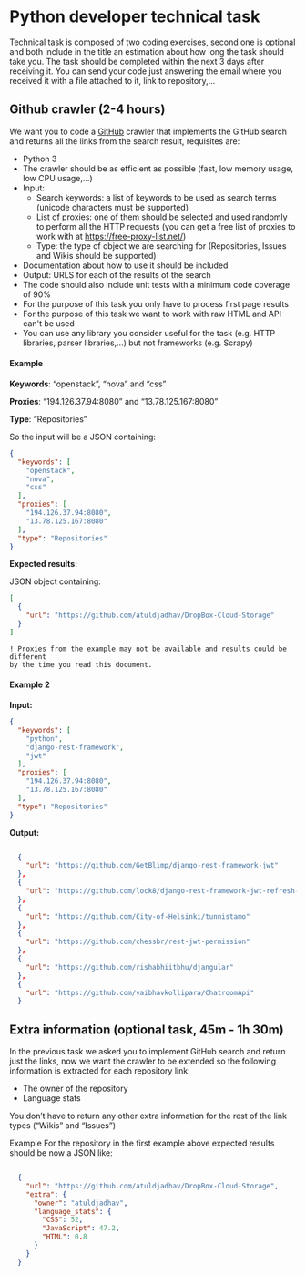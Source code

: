 # Python developer technical task

Technical task is composed of two coding exercises, second one is optional and
both include in the title an estimation about how long the task should take you.
The task should be completed within the next 3 days after receiving it. You can
send your code just answering the email where you received it with a file
attached to it, link to repository,... 

## Github crawler (2-4 hours)
We want you to code a [GitHub](https://github.com/) crawler that implements the
GitHub search and returns all the links from the search result, requisites are:

- Python 3
- The crawler should be as efficient as possible (fast, low memory usage, low
  CPU usage,...)
- Input:
    - Search keywords: a list of keywords to be used as search terms (unicode
      characters must be supported)
    - List of proxies: one of them should be selected and used randomly to
      perform all the HTTP requests (you can get a free list of proxies to work
      with at https://free-proxy-list.net/)
    - Type: the type of object we are searching for (Repositories, Issues and
      Wikis should be supported)
- Documentation about how to use it should be included
- Output: URLS for each of the results of the search
- The code should also include unit tests with a minimum code coverage of 90%
- For the purpose of this task you only have to process first page results
- For the purpose of this task we want to work with raw HTML and API can't be
  used
- You can use any library you consider useful for the task (e.g. HTTP libraries,
  parser libraries,...) but not frameworks (e.g. Scrapy)

#### Example

**Keywords**: “openstack”, “nova” and “css”

**Proxies**: “194.126.37.94:8080” and “13.78.125.167:8080”

**Type**: “Repositories”

So the input will be a JSON containing:
```json
{
  "keywords": [
    "openstack",
    "nova",
    "css"
  ],
  "proxies": [
    "194.126.37.94:8080",
    "13.78.125.167:8080"
  ],
  "type": "Repositories"
}
```

**Expected results:**

JSON object containing:
```json
[
  {
    "url": "https://github.com/atuldjadhav/DropBox-Cloud-Storage"
  }
]
```

    ! Proxies from the example may not be available and results could be different
    by the time you read this document.

#### Example 2
**Input:**
```json
{
  "keywords": [
    "python",
    "django-rest-framework",
    "jwt"
  ],
  "proxies": [
    "194.126.37.94:8080",
    "13.78.125.167:8080"
  ],
  "type": "Repositories"
}
```

**Output:**
```json

  {
    "url": "https://github.com/GetBlimp/django-rest-framework-jwt"
  },
  {
    "url": "https://github.com/lock8/django-rest-framework-jwt-refresh-token"
  },
  {
    "url": "https://github.com/City-of-Helsinki/tunnistamo"
  },
  {
    "url": "https://github.com/chessbr/rest-jwt-permission"
  },
  {
    "url": "https://github.com/rishabhiitbhu/djangular"
  },
  {
    "url": "https://github.com/vaibhavkollipara/ChatroomApi"
  }
```

## Extra information (optional task, 45m - 1h 30m)
In the previous task we asked you to implement GitHub search and return just the
links, now we want the crawler to be extended so the following information is
extracted for each repository link:

- The owner of the repository
- Language stats

You don’t have to return any other extra information for the rest of the link
types (“Wikis” and “Issues”)

Example
For the repository in the first example above expected results should be now a
JSON like:

```json

  {
    "url": "https://github.com/atuldjadhav/DropBox-Cloud-Storage",
    "extra": {
      "owner": "atuldjadhav",
      "language_stats": {
        "CSS": 52,
        "JavaScript": 47.2,
        "HTML": 0.8
      }
    }
  }
```